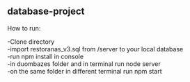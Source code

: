 ## database-project


How to run:

-Clone directory </br>
-import restoranas_v3.sql from /server to your local database </br>
-run npm install in console </br>
-in duombazes folder and in terminal run node server </br>
-on the same folder in different terminal run npm start </br>
